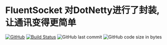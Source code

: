 # FluentSocket 对DotNetty进行了封装,让通讯变得更简单

[![GitHub](https://img.shields.io/github/license/mashape/apistatus.svg)](https://github.com/cocosip/FluentSocket/blob/master/LICENSE) [![Build Status](https://ci.appveyor.com/api/projects/status/FluentSocket?svg=true)](https://ci.appveyor.com/api/projects/status/FluentSocket?svg=true) ![GitHub last commit](https://img.shields.io/github/last-commit/cocosip/FluentSocket.svg) ![GitHub code size in bytes](https://img.shields.io/github/languages/code-size/cocosip/FluentSocket.svg)
